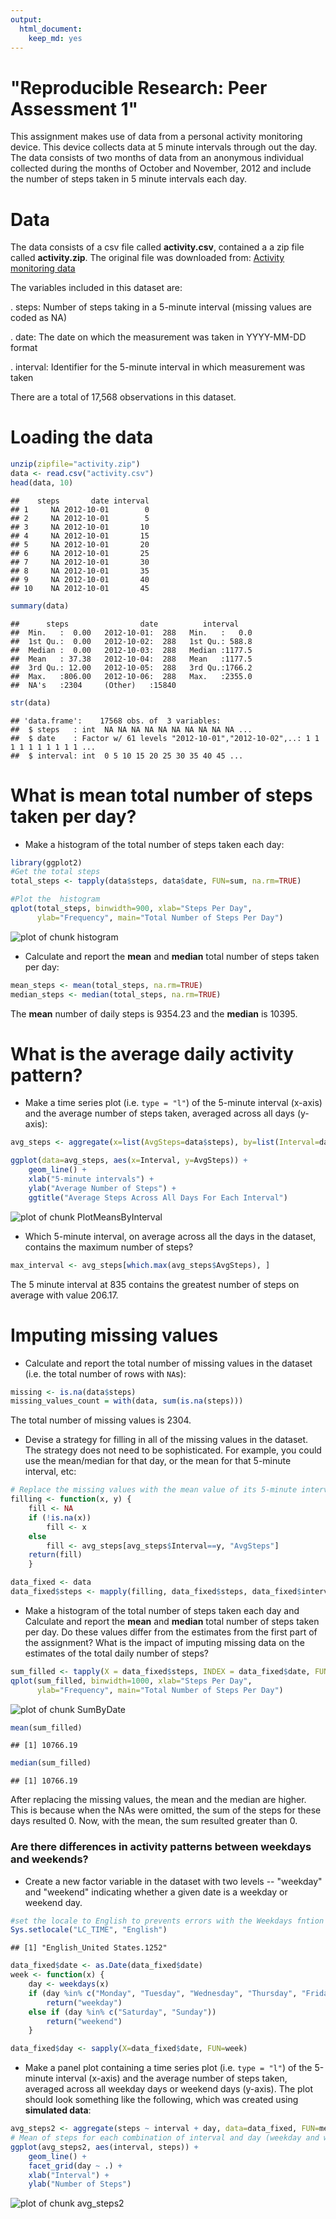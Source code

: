 ```yaml
---
output:
  html_document:
    keep_md: yes
---
```

"Reproducible Research: Peer Assessment 1"
===========================================================================================

This assignment makes use of data from a personal activity monitoring device. This device collects data at
5 minute intervals through out the day. The data consists of two months of data from an anonymous
individual collected during the months of October and November, 2012 and include the number of steps
taken in 5 minute intervals each day.


# Data
The data consists of a csv file called **activity.csv**, contained a a zip file called **activity.zip**. 
The original file was downloaded from:  [Activity monitoring data](https://d396qusza40orc.cloudfront.net/repdata%2Fdata%2Factivity.zip)

The variables included in this dataset are:

. steps: Number of steps taking in a 5-minute interval (missing values are coded as NA)

. date: The date on which the measurement was taken in YYYY-MM-DD format

. interval: Identifier for the 5-minute interval in which measurement was taken

There are a total of 17,568 observations in this dataset.


# Loading the data

```r
unzip(zipfile="activity.zip")
data <- read.csv("activity.csv")
head(data, 10)
```

```
##    steps       date interval
## 1     NA 2012-10-01        0
## 2     NA 2012-10-01        5
## 3     NA 2012-10-01       10
## 4     NA 2012-10-01       15
## 5     NA 2012-10-01       20
## 6     NA 2012-10-01       25
## 7     NA 2012-10-01       30
## 8     NA 2012-10-01       35
## 9     NA 2012-10-01       40
## 10    NA 2012-10-01       45
```

```r
summary(data)
```

```
##      steps                date          interval     
##  Min.   :  0.00   2012-10-01:  288   Min.   :   0.0  
##  1st Qu.:  0.00   2012-10-02:  288   1st Qu.: 588.8  
##  Median :  0.00   2012-10-03:  288   Median :1177.5  
##  Mean   : 37.38   2012-10-04:  288   Mean   :1177.5  
##  3rd Qu.: 12.00   2012-10-05:  288   3rd Qu.:1766.2  
##  Max.   :806.00   2012-10-06:  288   Max.   :2355.0  
##  NA's   :2304     (Other)   :15840
```

```r
str(data)
```

```
## 'data.frame':	17568 obs. of  3 variables:
##  $ steps   : int  NA NA NA NA NA NA NA NA NA NA ...
##  $ date    : Factor w/ 61 levels "2012-10-01","2012-10-02",..: 1 1 1 1 1 1 1 1 1 1 ...
##  $ interval: int  0 5 10 15 20 25 30 35 40 45 ...
```
  
  
# What is mean total number of steps taken per day?
- Make a histogram of the total number of steps taken each day:

```r
library(ggplot2)
#Get the total steps
total_steps <- tapply(data$steps, data$date, FUN=sum, na.rm=TRUE) 

#Plot the  histogram
qplot(total_steps, binwidth=900, xlab="Steps Per Day", 
      ylab="Frequency", main="Total Number of Steps Per Day")
```

![plot of chunk histogram](figure/histogram-1.png) 
  
- Calculate and report the **mean** and **median** total number of steps taken per day:

```r
mean_steps <- mean(total_steps, na.rm=TRUE)
median_steps <- median(total_steps, na.rm=TRUE)
```
  
The **mean** number of daily steps is 9354.23 and the **median** is 10395.  
  
  
# What is the average daily activity pattern?
- Make a time series plot (i.e. `type = "l"`) of the 5-minute interval (x-axis) and the average number of steps taken, averaged across all days (y-axis):


```r
avg_steps <- aggregate(x=list(AvgSteps=data$steps), by=list(Interval=data$interval),FUN=mean, na.rm=TRUE)
```

```r
ggplot(data=avg_steps, aes(x=Interval, y=AvgSteps)) +
    geom_line() +
    xlab("5-minute intervals") +
    ylab("Average Number of Steps") +
    ggtitle("Average Steps Across All Days For Each Interval")
```

![plot of chunk PlotMeansByInterval](figure/PlotMeansByInterval-1.png) 
  
- Which 5-minute interval, on average across all the days in the dataset, contains the maximum number of steps?

```r
max_interval <- avg_steps[which.max(avg_steps$AvgSteps), ]
```
  
The 5 minute interval at 835 contains the greatest number of steps on average with value 206.17.


# Imputing missing values

- Calculate and report the total number of missing values in the dataset (i.e. the total number of rows with `NA`s):

```r
missing <- is.na(data$steps)
missing_values_count = with(data, sum(is.na(steps)))
```
The total number of missing values is 2304.
  
  
- Devise a strategy for filling in all of the missing values in the dataset. The strategy does not need to be sophisticated. For example, you could use the mean/median for that day, or the mean for that 5-minute interval, etc:

```r
# Replace the missing values with the mean value of its 5-minute interval
filling <- function(x, y) {
    fill <- NA
    if (!is.na(x))
        fill <- x
    else
        fill <- avg_steps[avg_steps$Interval==y, "AvgSteps"]
    return(fill)
    }

data_fixed <- data
data_fixed$steps <- mapply(filling, data_fixed$steps, data_fixed$interval)
```
  
- Make a histogram of the total number of steps taken each day and Calculate and report the **mean** and **median** total number of steps taken per day. Do these values differ from the estimates from the first part of the assignment? What is the impact of imputing missing data on the estimates of the total daily number of steps?


```r
sum_filled <- tapply(X = data_fixed$steps, INDEX = data_fixed$date, FUN=sum)
qplot(sum_filled, binwidth=1000, xlab="Steps Per Day", 
      ylab="Frequency", main="Total Number of Steps Per Day")
```

![plot of chunk SumByDate](figure/SumByDate-1.png) 

```r
mean(sum_filled)
```

```
## [1] 10766.19
```

```r
median(sum_filled)
```

```
## [1] 10766.19
```
  
After replacing the missing values, the mean and the median are higher. This is because when the NAs were omitted, the sum of the steps for these days resulted 0. Now, with the mean, the sum resulted greater than 0.


### Are there differences in activity patterns between weekdays and weekends?

- Create a new factor variable in the dataset with two levels -- "weekday" and "weekend" indicating whether a given date is a weekday or weekend day.


```r
#set the locale to English to prevents errors with the Weekdays fntion on other languages
Sys.setlocale("LC_TIME", "English")
```

```
## [1] "English_United States.1252"
```

```r
data_fixed$date <- as.Date(data_fixed$date)
week <- function(x) {
    day <- weekdays(x)
    if (day %in% c("Monday", "Tuesday", "Wednesday", "Thursday", "Friday"))
        return("weekday")
    else if (day %in% c("Saturday", "Sunday"))
        return("weekend")
    }

data_fixed$day <- sapply(X=data_fixed$date, FUN=week)
```
  
  
- Make a panel plot containing a time series plot (i.e. `type = "l"`) of the 5-minute interval (x-axis) and the average number of steps taken, averaged across all weekday days or weekend days (y-axis). The plot should look something like the following, which was created using **simulated data**:


```r
avg_steps2 <- aggregate(steps ~ interval + day, data=data_fixed, FUN=mean)
# Mean of steps for each combination of interval and day (weekday and weekend)
ggplot(avg_steps2, aes(interval, steps)) + 
    geom_line() + 
    facet_grid(day ~ .) +
    xlab("Interval") + 
    ylab("Number of Steps")
```

![plot of chunk avg_steps2](figure/avg_steps2-1.png) 
